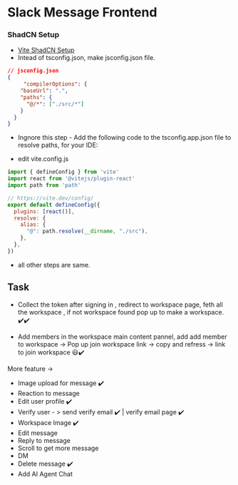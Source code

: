 # Slack Message Frontend

### ShadCN Setup
- [Vite ShadCN Setup](https://ui.shadcn.com/docs/installation/vite)
- Intead of tsconfig.json, make jsconfig.json file.
```json
// jsconfig.json
{ 
     "compilerOptions": {
    "baseUrl": ".",
    "paths": {
      "@/*": ["./src/*"]
    }
  }
}
```
- Ingnore this step - Add the following code to the tsconfig.app.json file to resolve paths, for your IDE:

- edit vite.config.js
```js
import { defineConfig } from 'vite'
import react from '@vitejs/plugin-react'
import path from 'path'

// https://vite.dev/config/
export default defineConfig({
  plugins: [react()],
  resolve: {
    alias: {
      "@": path.resolve(__dirname, "./src"),
    },
  },
})
```
- all other steps are same.

## Task
- Collect the token after signing in , redirect to workspace page, feth all the workspace , if not workspace found pop up to make a workspace. ✔️✔️

- Add members in the workspace main content pannel, add add member to workspace -> Pop up join workspace link -> copy and refress ->  link to join workspace 😃✔️


More feature -> 
- Image upload for message ✔️
- Reaction to message
- Edit user profile ✔️
- Verify user - > send verify email ✔️ | verify email page ✔️
- Workspace Image ✔️
- Edit message
- Reply  to message
- Scroll to get more message
- DM
- Delete message ✔️ 
- Add AI Agent Chat